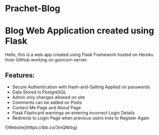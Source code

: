 # Prachet-Blog
<h1>Blog Web Application created using Flask</h1>

<p>Hello, this is a web app created using Flask Framework hosted on Heroku from GitHub working on gunicorn server.</p>

<h2>Features:</h2>

<ul>
	<li>Secure Authentication with Hash-and-Salting Applied on passwords</li>
	<li>Data Stored in PostgreSQL</li>
	<li>Admin only changes allowed on site</li>
	<li>Comments can be added on Posts</li>
	<li>Contact Me Page and About Page</li>
	<li>Flask Flashcard warnings on entering incorrect Login Details&nbsp;</li>
	<li>Redirects to Login Page when previous users tries to Register Again</li>
</ul>
![Website](https://ibb.co/3mQNrbg)
<!-- <a href="https://drive.google.com/file/d/1-8jNHBlKSXyiBrk4DAVWvSxBxH1b3IFF/view?usp=sharing"><img alt="" src="https://drive.google.com/file/d/1-8jNHBlKSXyiBrk4DAVWvSxBxH1b3IFF/view?usp=sharing" /></a> -->
